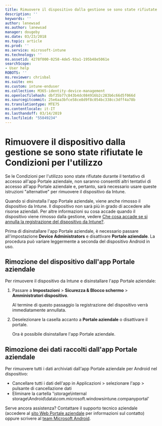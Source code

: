 ```yaml
---
title: Rimuovere il dispositivo dalla gestione se sono state rifiutate le Condizioni per l'utilizzo | Microsoft Intune
description: ''
keywords: ''
author: lenewsad
ms.author: lanewsad
manager: dougeby
ms.date: 03/23/2018
ms.topic: article
ms.prod: ''
ms.service: microsoft-intune
ms.technology: ''
ms.assetid: 4278f000-0258-4de5-93a1-195b48e5061e
searchScope:
- User help
ROBOTS: ''
ms.reviewer: chrisbal
ms.suite: ems
ms.custom: intune-enduser
ms.collection: M365-identity-device-management
ms.openlocfilehash: dbf35b77c843b4dc084916b2c283b6c66d5f066d
ms.sourcegitcommit: 25e6aa3bfce58ce8d9f8c054bc338cc3dff4a78b
ms.translationtype: MTE75
ms.contentlocale: it-IT
ms.lasthandoff: 03/14/2019
ms.locfileid: "55849234"
---
```

# <a name="remove-your-device-from-management-if-you-declined-terms-of-use"></a>Rimuovere il dispositivo dalla gestione se sono state rifiutate le Condizioni per l'utilizzo

Se le Condizioni per l'utilizzo sono state rifiutate durante il tentativo di accesso all'app Portale aziendale, non saranno consentiti altri tentativi di accesso all'app Portale aziendale e, pertanto, sarà necessario usare queste istruzioni "alternative" per rimuovere il dispositivo da Intune.

Quando si disinstalla l'app Portale aziendale, viene anche rimosso il dispositivo da Intune. Il dispositivo non sarà più in grado di accedere alle risorse aziendali. Per altre informazioni su cosa accade quando il dispositivo viene rimosso dalla gestione, vedere [Che cosa accade se si annulla la registrazione del dispositivo da Intune?](what-happens-if-you-unenroll-your-device-from-intune-android.md).

Prima di disinstallare l'app Portale aziendale, è necessario passare all'impostazione **Device Administrators** e disattivare **Portale aziendale**. La procedura può variare leggermente a seconda del dispositivo Android in uso.

## <a name="removing-the-device-from-the-company-portal-app"></a>Rimozione del dispositivo dall'app Portale aziendale

Per rimuovere il dispositivo da Intune e disinstallare l'app Portale aziendale:

1.  Passare a **Impostazioni** &gt; **Sicurezza &amp; Blocco schermo** &gt; **Amministratori dispositivo**.

    Al termine di questo passaggio la registrazione del dispositivo verrà immediatamente annullata.

2.  Deselezionare la casella accanto a **Portale aziendale** o disattivare il portale.

    Ora è possibile disinstallare l'app Portale aziendale.

## <a name="removing-data-collected-by-the-company-portal-app"></a>Rimozione dei dati raccolti dall'app Portale aziendale

Per rimuovere tutti i dati archiviati dall'app Portale aziendale per Android nel dispositivo:

  - Cancellare tutti i dati dell'app in Applicazioni > selezionare l'app > pulsante di cancellazione dati
  - Eliminare la cartella '\storage\internal storage\Android\data\com.microsoft.windowsintune.companyportal'


Serve ancora assistenza? Contattare il supporto tecnico aziendale (accedere al [sito Web Portale aziendale](https://go.microsoft.com/fwlink/?linkid=2010980) per informazioni sul contatto) oppure scrivere al <a href="mailto:wintunedroidfbk@microsoft.com?subject=I'm having unenrolling my Android device&body=Describe the issue you're experiencing here.">team Microsoft Android</a>.
